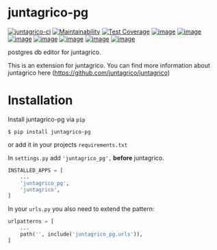 # juntagrico-pg


[![juntagrico-ci](https://github.com/juntagrico/juntagrico-pg/actions/workflows/juntagrico-ci.yml/badge.svg?branch=main&event=push)](https://github.com/juntagrico/juntagrico-pg/actions/workflows/juntagrico-ci.yml)
[![Maintainability](https://api.codeclimate.com/v1/badges/02bb5f131cc157fcc4b9/maintainability)](https://codeclimate.com/github/juntagrico/juntagrico-pg/maintainability)
[![Test Coverage](https://api.codeclimate.com/v1/badges/02bb5f131cc157fcc4b9/test_coverage)](https://codeclimate.com/github/juntagrico/juntagrico-pg/test_coverage)
[![image](https://img.shields.io/pypi/v/juntagrico-pg.svg)](https://pypi.python.org/pypi/juntagrico-pg)
[![image](https://img.shields.io/pypi/l/juntagrico-pg.svg)](https://pypi.python.org/pypi/juntagrico-pg)
[![image](https://img.shields.io/pypi/pyversions/juntagrico-pg.svg)](https://pypi.python.org/pypi/juntagrico-pg)
[![image](https://img.shields.io/pypi/status/juntagrico-pg.svg)](https://pypi.python.org/pypi/juntagrico-pg)
[![image](https://img.shields.io/pypi/dm/juntagrico-pg.svg)](https://pypi.python.org/pypi/juntagrico-pg/)
[![image](https://img.shields.io/github/last-commit/juntagrico/juntagrico-pg.svg)](https://github.com/juntagrico/juntagrico-pg)
[![image](https://img.shields.io/github/commit-activity/y/juntagrico/juntagrico-pg)](https://github.com/juntagrico/juntagrico-pg)

postgres db editor for juntagrico.

This is an extension for juntagrico. You can find more information about juntagrico here
(https://github.com/juntagrico/juntagrico)

# Installation

Install juntagrico-pg via `pip`

    $ pip install juntagrico-pg

or add it in your projects `requirements.txt`

In `settings.py` add `'juntagrico_pg',` **before** juntagrico.

```python
INSTALLED_APPS = [
    ...
    'juntagrico_pg',
    'juntagrico',
]
```

In your `urls.py` you also need to extend the pattern:

```python
urlpatterns = [
    ...
    path('', include('juntagrico_pg.urls')),
]
```
